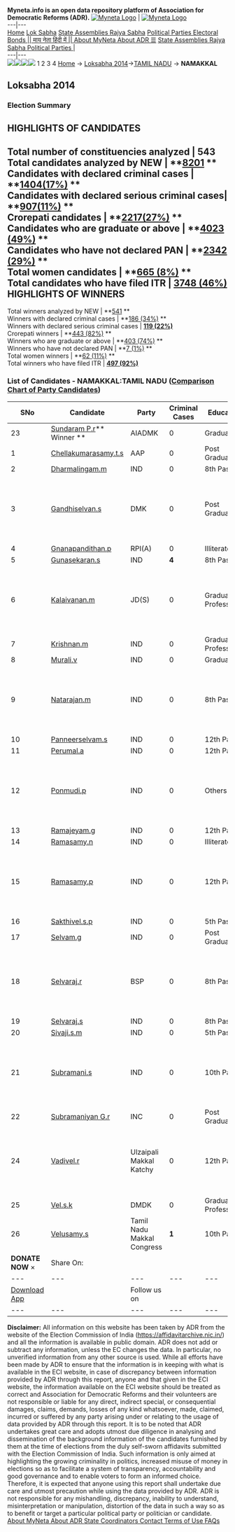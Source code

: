**Myneta.info is an open data repository platform of Association for Democratic Reforms (ADR).**
[![Myneta Logo](https://www.myneta.info/lib/img/myneta-logo.png)](https://www.myneta.info/) | [![Myneta Logo](https://www.myneta.info/lib/img/adr-logo.png)](https://adrindia.org)  
---|---  
[Home](https://www.myneta.info/) [Lok Sabha](https://www.myneta.info/#ls "Lok Sabha") [ State Assemblies ](https://www.myneta.info/#sa "State Assemblies") [Rajya Sabha](https://www.myneta.info/#rs "Rajya Sabha") [Political Parties ](https://www.myneta.info/party "Political Parties") [ Electoral Bonds ](https://www.myneta.info/electoral_bonds "Electoral Bonds") [ || माय नेता हिंदी में || ](https://translate.google.co.in/translate?prev=hp&hl=en&js=y&u=www.myneta.info&sl=en&tl=hi&history_state0=) [ About MyNeta ](https://adrindia.org/content/about-myneta) [ About ADR ](https://adrindia.org/about-adr/who-we-are) [☰](javascript:void\(0\))
[ State Assemblies ](https://www.myneta.info/#sa "State Assemblies") [ Rajya Sabha ](https://www.myneta.info/#rs "Rajya Sabha") [ Political Parties ](https://www.myneta.info/party "Political Parties")
|   
---|---  
![](https://www.myneta.info/lib/img/banner/banner-1.png)![](https://www.myneta.info/lib/img/banner/banner-2.png)![](https://www.myneta.info/lib/img/banner/banner-3.png)![](https://www.myneta.info/lib/img/banner/banner-4.png)
1  2  3  4 
[Home](https://www.myneta.info/) → [Loksabha 2014](https://www.myneta.info/ls2014/)→[TAMIL NADU](https://www.myneta.info/ls2014/index.php?action=show_constituencies&state_id=22) → **NAMAKKAL**
### 
## Loksabha 2014
###  Election Summary 
HIGHLIGHTS OF CANDIDATES  
---  
Total number of constituencies analyzed |  543   
Total candidates analyzed by NEW | **[8201](https://www.myneta.info/ls2014/index.php?action=summary&subAction=candidates_analyzed&sort=candidate#summary) **  
Candidates with declared criminal cases | **[1404(17%)](https://www.myneta.info/ls2014/index.php?action=summary&subAction=crime&sort=candidate#summary) **  
Candidates with declared serious criminal cases| **[907(11%)](https://www.myneta.info/ls2014/index.php?action=summary&subAction=serious_crime&sort=candidate#summary) **  
Crorepati candidates | **[2217(27%)](https://www.myneta.info/ls2014/index.php?action=summary&subAction=crorepati&sort=candidate#summary) **  
Candidates who are graduate or above | **[4023 (49%)](https://www.myneta.info/ls2014/index.php?action=summary&subAction=education&sort=candidate#summary) **  
Candidates who have not declared PAN | **[2342 (29%)](https://www.myneta.info/ls2014/index.php?action=summary&subAction=without_pan&sort=candidate#summary) **  
Total women candidates | **[665 (8%)](https://www.myneta.info/ls2014/index.php?action=summary&subAction=women_candidate&sort=candidate#summary) **  
Total candidates who have filed ITR | [**3748 (46%)**](https://www.myneta.info/ls2014/index.php?action=summary&subAction=filed_itr&sort=candidate#summary)  
HIGHLIGHTS OF WINNERS  
---  
Total winners analyzed by NEW | **[541](https://www.myneta.info/ls2014/index.php?action=summary&subAction=winner_analyzed&sort=candidate#summary) **  
Winners with declared criminal cases | **[186 (34%)](https://www.myneta.info/ls2014/index.php?action=summary&subAction=winner_crime&sort=candidate#summary) **  
Winners with declared serious criminal cases | **[119 (22%)](https://www.myneta.info/ls2014/index.php?action=summary&subAction=winner_serious_crime&sort=candidate#summary)**  
Crorepati winners | **[443 (82%)](https://www.myneta.info/ls2014/index.php?action=summary&subAction=winner_crorepati&sort=candidate#summary) **  
Winners who are graduate or above | **[403 (74%)](https://www.myneta.info/ls2014/index.php?action=summary&subAction=winner_education&sort=candidate#summary) **  
Winners who have not declared PAN | **[7 (1%)](https://www.myneta.info/ls2014/index.php?action=summary&subAction=winner_without_pan&sort=candidate#summary) **  
Total women winners | **[62 (11%)](https://www.myneta.info/ls2014/index.php?action=summary&subAction=winner_women&sort=candidate#summary) **  
Total winners who have filed ITR | [**497 (92%)**](https://www.myneta.info/ls2014/index.php?action=summary&subAction=winner_filed_itr&sort=candidate#summary)  
### List of Candidates - NAMAKKAL:TAMIL NADU ([Comparison Chart of Party Candidates](https://www.myneta.info/ls2014/comparisonchart.php?constituency_id=488))
SNo | Candidate| Party| Criminal Cases| Education| Age| Total Assets| Liabilities  
---|---|---|---|---|---|---|---  
23  | [Sundaram P.r](https://www.myneta.info/ls2014/candidate.php?candidate_id=3943)** Winner ** | AIADMK | 0 | Graduate| 62 | Rs 12,65,39,914 ~ 12 Crore+ | Rs 9,26,77,412 ~ 9 Crore+  
1  | [Chellakumarasamy.t.s](https://www.myneta.info/ls2014/candidate.php?candidate_id=5673) | AAP | 0 | Post Graduate| 41 | Rs 4,32,75,164 ~ 4 Crore+ | Rs 20,61,000 ~ 20 Lacs+  
2  | [Dharmalingam.m](https://www.myneta.info/ls2014/candidate.php?candidate_id=5688) | IND | 0 | 8th Pass| 32 | Rs 4,20,000 ~ 4 Lacs+ | Rs 0 ~   
3  | [Gandhiselvan.s](https://www.myneta.info/ls2014/candidate.php?candidate_id=5676) | DMK | 0 | Post Graduate| 50 | ![](https://myneta.info/image_v2.php?myneta_folder=ls2014&candidate_id=5676&col=ta) | ![](https://myneta.info/image_v2.php?myneta_folder=ls2014&candidate_id=5676&col=lia)  
4  | [Gnanapandithan.p](https://www.myneta.info/ls2014/candidate.php?candidate_id=5690) | RPI(A) | 0 | Illiterate| 48 | Rs 1,46,000 ~ 1 Lacs+ | Rs 0 ~   
5  | [Gunasekaran.s](https://www.myneta.info/ls2014/candidate.php?candidate_id=5670) | IND | **4** | 8th Pass| 33 | Rs 4,80,184 ~ 4 Lacs+ | Rs 81,600 ~ 81 Thou+  
6  | [Kalaivanan.m](https://www.myneta.info/ls2014/candidate.php?candidate_id=5678) | JD(S) | 0 | Graduate Professional| 54 | ![](https://myneta.info/image_v2.php?myneta_folder=ls2014&candidate_id=5678&col=ta) | ![](https://myneta.info/image_v2.php?myneta_folder=ls2014&candidate_id=5678&col=lia)  
7  | [Krishnan.m](https://www.myneta.info/ls2014/candidate.php?candidate_id=3945) | IND | 0 | Graduate Professional| 35 | Rs 1,000 ~ 1 Thou+ | Rs 0 ~   
8  | [Murali.v](https://www.myneta.info/ls2014/candidate.php?candidate_id=5687) | IND | 0 | Graduate| 46 | Rs 14,25,800 ~ 14 Lacs+ | Rs 0 ~   
9  | [Natarajan.m](https://www.myneta.info/ls2014/candidate.php?candidate_id=5685) | IND | 0 | 8th Pass| 47 | ![](https://myneta.info/image_v2.php?myneta_folder=ls2014&candidate_id=5685&col=ta) | ![](https://myneta.info/image_v2.php?myneta_folder=ls2014&candidate_id=5685&col=lia)  
10  | [Panneerselvam.s](https://www.myneta.info/ls2014/candidate.php?candidate_id=5689) | IND | 0 | 12th Pass| 49 | Rs 20,86,049 ~ 20 Lacs+ | Rs 0 ~   
11  | [Perumal.a](https://www.myneta.info/ls2014/candidate.php?candidate_id=3942) | IND | 0 | 12th Pass| 61 | Rs 41,96,631 ~ 41 Lacs+ | Rs 3,90,477 ~ 3 Lacs+  
12  | [Ponmudi.p](https://www.myneta.info/ls2014/candidate.php?candidate_id=5669) | IND | 0 | Others| 41 | ![](https://myneta.info/image_v2.php?myneta_folder=ls2014&candidate_id=5669&col=ta) | ![](https://myneta.info/image_v2.php?myneta_folder=ls2014&candidate_id=5669&col=lia)  
13  | [Ramajeyam.g](https://www.myneta.info/ls2014/candidate.php?candidate_id=5684) | IND | 0 | 12th Pass| 58 | Rs 9,96,000 ~ 9 Lacs+ | Rs 0 ~   
14  | [Ramasamy.n](https://www.myneta.info/ls2014/candidate.php?candidate_id=4039) | IND | 0 | Illiterate| 60 | Rs 30,000 ~ 30 Thou+ | Rs 0 ~   
15  | [Ramasamy.p](https://www.myneta.info/ls2014/candidate.php?candidate_id=5675) | IND | 0 | 12th Pass| 49 | ![](https://myneta.info/image_v2.php?myneta_folder=ls2014&candidate_id=5675&col=ta) | ![](https://myneta.info/image_v2.php?myneta_folder=ls2014&candidate_id=5675&col=lia)  
16  | [Sakthivel.s.p](https://www.myneta.info/ls2014/candidate.php?candidate_id=5683) | IND | 0 | 5th Pass| 38 | Rs 12,65,000 ~ 12 Lacs+ | Rs 0 ~   
17  | [Selvam.g](https://www.myneta.info/ls2014/candidate.php?candidate_id=5686) | IND | 0 | Post Graduate| 40 | Rs 9,16,14,000 ~ 9 Crore+ | Rs 20,00,000 ~ 20 Lacs+  
18  | [Selvaraj.r](https://www.myneta.info/ls2014/candidate.php?candidate_id=5672) | BSP | 0 | 8th Pass| 50 | ![](https://myneta.info/image_v2.php?myneta_folder=ls2014&candidate_id=5672&col=ta) | ![](https://myneta.info/image_v2.php?myneta_folder=ls2014&candidate_id=5672&col=lia)  
19  | [Selvaraj.s](https://www.myneta.info/ls2014/candidate.php?candidate_id=5680) | IND | 0 | 8th Pass| 40 | Rs 32,71,000 ~ 32 Lacs+ | Rs 0 ~   
20  | [Sivaji.s.m](https://www.myneta.info/ls2014/candidate.php?candidate_id=5679) | IND | 0 | 5th Pass| 50 | Nil | Rs 0 ~   
21  | [Subramani.s](https://www.myneta.info/ls2014/candidate.php?candidate_id=5681) | IND | 0 | 10th Pass| 44 | ![](https://myneta.info/image_v2.php?myneta_folder=ls2014&candidate_id=5681&col=ta) | ![](https://myneta.info/image_v2.php?myneta_folder=ls2014&candidate_id=5681&col=lia)  
22  | [Subramaniyan G.r](https://www.myneta.info/ls2014/candidate.php?candidate_id=3941) | INC | 0 | Post Graduate| 42 | Rs 6,01,36,119 ~ 6 Crore+ | Rs 2,67,17,382 ~ 2 Crore+  
24  | [Vadivel.r](https://www.myneta.info/ls2014/candidate.php?candidate_id=4038) | Ulzaipali Makkal Katchy | 0 | 12th Pass| 48 | ![](https://myneta.info/image_v2.php?myneta_folder=ls2014&candidate_id=4038&col=ta) | ![](https://myneta.info/image_v2.php?myneta_folder=ls2014&candidate_id=4038&col=lia)  
25  | [Vel.s.k](https://www.myneta.info/ls2014/candidate.php?candidate_id=4299) | DMDK | 0 | Graduate Professional| 57 | Rs 9,34,14,188 ~ 9 Crore+ | Rs 2,00,86,406 ~ 2 Crore+  
26  | [Velusamy.s](https://www.myneta.info/ls2014/candidate.php?candidate_id=5682) | Tamil Nadu Makkal Congress | **1** | 10th Pass| 36 | Rs 64,95,000 ~ 64 Lacs+ | Rs 19,30,000 ~ 19 Lacs+  
|  **DONATE NOW** × |  Share On:  | [](https://api.whatsapp.com/send?text=https%3A%2F%2Fmyneta.info%2Fpunjab2022%2Findex.php%3Faction%3Dshow_constituencies%26state_id%3D19) | [](https://www.facebook.com/sharer/sharer.php?u=https%3A%2F%2Fmyneta.info%2Fpunjab2022%2Findex.php%3Faction%3Dshow_constituencies%26state_id%3D19) | [](https://twitter.com/share?url=https%3A%2F%2Fmyneta.info%2Fpunjab2022%2Findex.php%3Faction%3Dshow_constituencies%26state_id%3D19)  
---|---|---|---|---  
| [ Download App ](https://play.google.com/store/apps/details?id=com.webrosoft.myneta1&pcampaignid=pcampaignidMKT-Other-global-all-co-prtnr-py-PartBadge-Mar2515-1) | [](https://play.google.com/store/apps/details?id=com.webrosoft.myneta1&pcampaignid=pcampaignidMKT-Other-global-all-co-prtnr-py-PartBadge-Mar2515-1) |  Follow us on  | [](https://www.facebook.com/adrindia.org/) | [](https://twitter.com/adrspeaks) | [](https://groups.google.com/g/national-election-watch?hl=en&pli=1) | [](https://www.instagram.com/adrspeaks/) | [](https://www.youtube.com/user/adrspeaks) | [](https://sharechat.com/profile/adrspeaks)  
---|---|---|---|---|---|---|---|---  
**Disclaimer:** All information on this website has been taken by ADR from the website of the Election Commission of India (https://affidavitarchive.nic.in/) and all the information is available in public domain. ADR does not add or subtract any information, unless the EC changes the data. In particular, no unverified information from any other source is used. While all efforts have been made by ADR to ensure that the information is in keeping with what is available in the ECI website, in case of discrepancy between information provided by ADR through this report, anyone and that given in the ECI website, the information available on the ECI website should be treated as correct and Association for Democratic Reforms and their volunteers are not responsible or liable for any direct, indirect special, or consequential damages, claims, demands, losses of any kind whatsoever, made, claimed, incurred or suffered by any party arising under or relating to the usage of data provided by ADR through this report. It is to be noted that ADR undertakes great care and adopts utmost due diligence in analysing and dissemination of the background information of the candidates furnished by them at the time of elections from the duly self-sworn affidavits submitted with the Election Commission of India. Such information is only aimed at highlighting the growing criminality in politics, increased misuse of money in elections so as to facilitate a system of transparency, accountability and good governance and to enable voters to form an informed choice. Therefore, it is expected that anyone using this report shall undertake due care and utmost precaution while using the data provided by ADR. ADR is not responsible for any mishandling, discrepancy, inability to understand, misinterpretation or manipulation, distortion of the data in such a way so as to benefit or target a particular political party or politician or candidate. 
[ About MyNeta ](https://adrindia.org/content/about-myneta) [ About ADR ](https://adrindia.org/about-adr/who-we-are) [ State Coordinators ](https://adrindia.org/about-adr/state-coordinators) [ Contact ](https://adrindia.org/contact-us) [ Terms of Use ](https://adrindia.org/content/adr-terms-use) [ FAQs ](https://adrindia.org/content/faqs)
